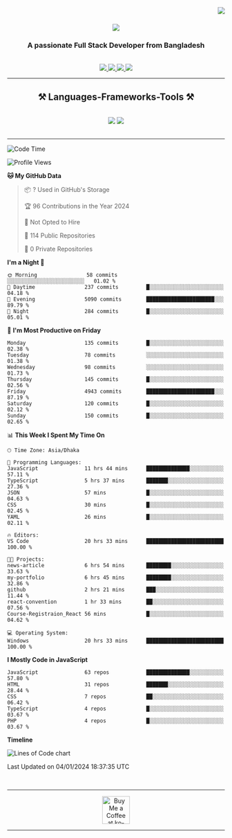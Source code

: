 <img align="right" src="https://visitor-badge.laobi.icu/badge?page_id=salesp07.salesp07" />

<h1 align="center">
    <img src="https://readme-typing-svg.herokuapp.com/?font=Righteous&size=35&center=true&vCenter=true&width=500&height=70&duration=4000&lines=Hi+There!+👋;+I'm+Sourav+Arefin;" />
</h1>

<h3 align="center">A passionate Full Stack Developer from Bangladesh</h3>

<br/>


 
<div align="center"> 
  <a href="mailto:khansourav58@gmail.com">
    <img src="https://img.shields.io/badge/Gmail-333333?style=for-the-badge&logo=gmail&logoColor=red" />
  </a>
  <a href="https://www.linkedin.com/in/sourav-arefin/" target="_blank">
    <img src="https://img.shields.io/badge/LinkedIn-0077B5?style=for-the-badge&logo=linkedin&logoColor=white" target="_blank" />
  </a>
  <a href="https://www.facebook.com/profile.php?id=100013452185380" target="_blank">
    <img src="https://img.shields.io/badge/facebook-316FF6?style=for-the-badge&logo=facebook&logoColor=white" target="_blank" />
  </a>
  <a href="https://souravarefin.vercel.app/" target="_blank">
     <img src="https://img.shields.io/badge/Portfolio-black?style=for-the-badge&logo=todoist&logoColor=white" target="_blank" /> <!-- sqlite, safari, google-chrome are other good icon options -->
  </a>
</div>

 <hr/>
 
<h2 align="center">⚒️ Languages-Frameworks-Tools ⚒️</h2>
<br/>
<div align="center">
    <img src="https://skillicons.dev/icons?i=react,bootstrap,mui,html,css,vscode,github,figma,tailwind,sass,git" />
    <img src="https://skillicons.dev/icons?i=nodejs,javascript,typescript,express,firebase,mongodb,nextjs,postgresql," /><br>
</div>

<br/>
<hr/>





<!--START_SECTION:waka-->
![Code Time](http://img.shields.io/badge/Code%20Time-38%20hrs%2056%20mins-blue)

![Profile Views](http://img.shields.io/badge/Profile%20Views-0-blue)

**🐱 My GitHub Data** 

> 📦 ? Used in GitHub's Storage 
 > 
> 🏆 96 Contributions in the Year 2024
 > 
> 🚫 Not Opted to Hire
 > 
> 📜 114 Public Repositories 
 > 
> 🔑 0 Private Repositories 
 > 
**I'm a Night 🦉** 

```text
🌞 Morning                58 commits          ░░░░░░░░░░░░░░░░░░░░░░░░░   01.02 % 
🌆 Daytime                237 commits         █░░░░░░░░░░░░░░░░░░░░░░░░   04.18 % 
🌃 Evening                5090 commits        ██████████████████████░░░   89.79 % 
🌙 Night                  284 commits         █░░░░░░░░░░░░░░░░░░░░░░░░   05.01 % 
```
📅 **I'm Most Productive on Friday** 

```text
Monday                   135 commits         █░░░░░░░░░░░░░░░░░░░░░░░░   02.38 % 
Tuesday                  78 commits          ░░░░░░░░░░░░░░░░░░░░░░░░░   01.38 % 
Wednesday                98 commits          ░░░░░░░░░░░░░░░░░░░░░░░░░   01.73 % 
Thursday                 145 commits         █░░░░░░░░░░░░░░░░░░░░░░░░   02.56 % 
Friday                   4943 commits        ██████████████████████░░░   87.19 % 
Saturday                 120 commits         █░░░░░░░░░░░░░░░░░░░░░░░░   02.12 % 
Sunday                   150 commits         █░░░░░░░░░░░░░░░░░░░░░░░░   02.65 % 
```


📊 **This Week I Spent My Time On** 

```text
🕑︎ Time Zone: Asia/Dhaka

💬 Programming Languages: 
JavaScript               11 hrs 44 mins      ██████████████░░░░░░░░░░░   57.11 % 
TypeScript               5 hrs 37 mins       ███████░░░░░░░░░░░░░░░░░░   27.36 % 
JSON                     57 mins             █░░░░░░░░░░░░░░░░░░░░░░░░   04.63 % 
CSS                      30 mins             █░░░░░░░░░░░░░░░░░░░░░░░░   02.45 % 
YAML                     26 mins             █░░░░░░░░░░░░░░░░░░░░░░░░   02.11 % 

🔥 Editors: 
VS Code                  20 hrs 33 mins      █████████████████████████   100.00 % 

🐱‍💻 Projects: 
news-article             6 hrs 54 mins       ████████░░░░░░░░░░░░░░░░░   33.63 % 
my-portfolio             6 hrs 45 mins       ████████░░░░░░░░░░░░░░░░░   32.86 % 
github                   2 hrs 21 mins       ███░░░░░░░░░░░░░░░░░░░░░░   11.44 % 
react-convention         1 hr 33 mins        ██░░░░░░░░░░░░░░░░░░░░░░░   07.56 % 
Course-Registraion_React 56 mins             █░░░░░░░░░░░░░░░░░░░░░░░░   04.62 % 

💻 Operating System: 
Windows                  20 hrs 33 mins      █████████████████████████   100.00 % 
```

**I Mostly Code in JavaScript** 

```text
JavaScript               63 repos            ██████████████░░░░░░░░░░░   57.80 % 
HTML                     31 repos            ███████░░░░░░░░░░░░░░░░░░   28.44 % 
CSS                      7 repos             ██░░░░░░░░░░░░░░░░░░░░░░░   06.42 % 
TypeScript               4 repos             █░░░░░░░░░░░░░░░░░░░░░░░░   03.67 % 
PHP                      4 repos             █░░░░░░░░░░░░░░░░░░░░░░░░   03.67 % 
```



**Timeline**

![Lines of Code chart](https://raw.githubusercontent.com/SouravArefin/SouravArefin/main/assets/bar_graph.png)


 Last Updated on 04/01/2024 18:37:35 UTC
<!--END_SECTION:waka-->

<br/>
<hr/>
<div align="center">
<a href='https://ko-fi.com/V7V4RAK9C' target='_blank'><img height='64' style='border:0px;height:64px;' src='https://storage.ko-fi.com/cdn/kofi1.png?v=3' border='0' alt='Buy Me a Coffee at ko-fi.com' /></a>
</div>
<hr/>

